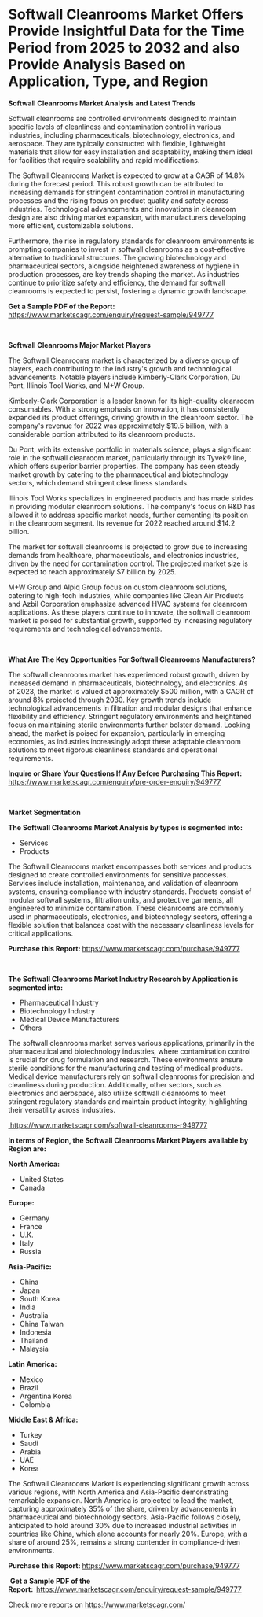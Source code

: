<p><h1>Softwall Cleanrooms Market Offers Provide Insightful Data for the Time Period from 2025 to 2032 and also Provide Analysis Based on Application, Type, and Region</h1></p><p><strong>Softwall Cleanrooms Market Analysis and Latest Trends</strong></p>
<p><p>Softwall cleanrooms are controlled environments designed to maintain specific levels of cleanliness and contamination control in various industries, including pharmaceuticals, biotechnology, electronics, and aerospace. They are typically constructed with flexible, lightweight materials that allow for easy installation and adaptability, making them ideal for facilities that require scalability and rapid modifications.</p><p>The Softwall Cleanrooms Market is expected to grow at a CAGR of 14.8% during the forecast period. This robust growth can be attributed to increasing demands for stringent contamination control in manufacturing processes and the rising focus on product quality and safety across industries. Technological advancements and innovations in cleanroom design are also driving market expansion, with manufacturers developing more efficient, customizable solutions.</p><p>Furthermore, the rise in regulatory standards for cleanroom environments is prompting companies to invest in softwall cleanrooms as a cost-effective alternative to traditional structures. The growing biotechnology and pharmaceutical sectors, alongside heightened awareness of hygiene in production processes, are key trends shaping the market. As industries continue to prioritize safety and efficiency, the demand for softwall cleanrooms is expected to persist, fostering a dynamic growth landscape.</p></p>
<p><strong>Get a Sample PDF of the Report:&nbsp;</strong> <a href="https://www.marketscagr.com/enquiry/request-sample/949777?utm_campaign=2941&utm_medium=2&utm_source=Github&utm_content=ia&utm_term=05032025&utm_id=softwall-cleanrooms">https://www.marketscagr.com/enquiry/request-sample/949777</a></p>
<p>&nbsp;</p>
<p><strong>Softwall Cleanrooms Major Market Players</strong></p>
<p><p>The Softwall Cleanrooms market is characterized by a diverse group of players, each contributing to the industry's growth and technological advancements. Notable players include Kimberly-Clark Corporation, Du Pont, Illinois Tool Works, and M+W Group. </p><p>Kimberly-Clark Corporation is a leader known for its high-quality cleanroom consumables. With a strong emphasis on innovation, it has consistently expanded its product offerings, driving growth in the cleanroom sector. The company's revenue for 2022 was approximately $19.5 billion, with a considerable portion attributed to its cleanroom products.</p><p>Du Pont, with its extensive portfolio in materials science, plays a significant role in the softwall cleanroom market, particularly through its Tyvek® line, which offers superior barrier properties. The company has seen steady market growth by catering to the pharmaceutical and biotechnology sectors, which demand stringent cleanliness standards.</p><p>Illinois Tool Works specializes in engineered products and has made strides in providing modular cleanroom solutions. The company's focus on R&D has allowed it to address specific market needs, further cementing its position in the cleanroom segment. Its revenue for 2022 reached around $14.2 billion.</p><p>The market for softwall cleanrooms is projected to grow due to increasing demands from healthcare, pharmaceuticals, and electronics industries, driven by the need for contamination control. The projected market size is expected to reach approximately $7 billion by 2025. </p><p>M+W Group and Alpiq Group focus on custom cleanroom solutions, catering to high-tech industries, while companies like Clean Air Products and Azbil Corporation emphasize advanced HVAC systems for cleanroom applications. As these players continue to innovate, the softwall cleanroom market is poised for substantial growth, supported by increasing regulatory requirements and technological advancements.</p></p>
<p>&nbsp;</p>
<p><strong>What Are The Key Opportunities For Softwall Cleanrooms Manufacturers?</strong></p>
<p><p>The softwall cleanrooms market has experienced robust growth, driven by increased demand in pharmaceuticals, biotechnology, and electronics. As of 2023, the market is valued at approximately $500 million, with a CAGR of around 8% projected through 2030. Key growth trends include technological advancements in filtration and modular designs that enhance flexibility and efficiency. Stringent regulatory environments and heightened focus on maintaining sterile environments further bolster demand. Looking ahead, the market is poised for expansion, particularly in emerging economies, as industries increasingly adopt these adaptable cleanroom solutions to meet rigorous cleanliness standards and operational requirements.</p></p>
<p><strong>Inquire or Share Your Questions If Any Before Purchasing This Report:</strong> <a href="https://www.marketscagr.com/enquiry/pre-order-enquiry/949777?utm_campaign=2941&utm_medium=2&utm_source=Github&utm_content=ia&utm_term=05032025&utm_id=softwall-cleanrooms">https://www.marketscagr.com/enquiry/pre-order-enquiry/949777</a></p>
<p>&nbsp;</p>
<p><strong>Market Segmentation</strong></p>
<p><strong>The Softwall Cleanrooms Market Analysis by types is segmented into:</strong></p>
<p><ul><li>Services</li><li>Products</li></ul></p>
<p><p>The Softwall Cleanrooms market encompasses both services and products designed to create controlled environments for sensitive processes. Services include installation, maintenance, and validation of cleanroom systems, ensuring compliance with industry standards. Products consist of modular softwall systems, filtration units, and protective garments, all engineered to minimize contamination. These cleanrooms are commonly used in pharmaceuticals, electronics, and biotechnology sectors, offering a flexible solution that balances cost with the necessary cleanliness levels for critical applications.</p></p>
<p><strong>Purchase this Report:&nbsp;</strong><a href="https://www.marketscagr.com/purchase/949777?utm_campaign=2941&utm_medium=2&utm_source=Github&utm_content=ia&utm_term=05032025&utm_id=softwall-cleanrooms">https://www.marketscagr.com/purchase/949777</a></p>
<p>&nbsp;</p>
<p><strong>The Softwall Cleanrooms Market Industry Research by Application is segmented into:</strong></p>
<p><ul><li>Pharmaceutical Industry</li><li>Biotechnology Industry</li><li>Medical Device Manufacturers</li><li>Others</li></ul></p>
<p><p>The softwall cleanrooms market serves various applications, primarily in the pharmaceutical and biotechnology industries, where contamination control is crucial for drug formulation and research. These environments ensure sterile conditions for the manufacturing and testing of medical products. Medical device manufacturers rely on softwall cleanrooms for precision and cleanliness during production. Additionally, other sectors, such as electronics and aerospace, also utilize softwall cleanrooms to meet stringent regulatory standards and maintain product integrity, highlighting their versatility across industries.</p></p>
<p><a href="https://www.marketscagr.com/softwall-cleanrooms-r949777?utm_campaign=2941&utm_medium=2&utm_source=Github&utm_content=ia&utm_term=05032025&utm_id=softwall-cleanrooms">&nbsp;https://www.marketscagr.com/softwall-cleanrooms-r949777</a></p>
<p><strong>In terms of Region, the Softwall Cleanrooms Market Players available by Region are:</strong></p>
<p>
    <p> <strong> North America: </strong>
        <ul>
            <li>United States</li>
            <li>Canada</li>
        </ul>
        </p> 
    <p> <strong> Europe: </strong>
        <ul>
            <li>Germany</li>
            <li>France</li>
            <li>U.K.</li>
            <li>Italy</li>
            <li>Russia</li>
        </ul>
        </p> 
    <p> <strong> Asia-Pacific: </strong>
        <ul>
            <li>China</li>
            <li>Japan</li>
            <li>South Korea</li>
            <li>India</li>
            <li>Australia</li>
            <li>China Taiwan</li>
            <li>Indonesia</li>
            <li>Thailand</li>
            <li>Malaysia</li>
        </ul>
        </p> 
    <p> <strong> Latin America: </strong>
        <ul>
            <li>Mexico</li>
            <li>Brazil</li>
            <li>Argentina Korea</li>
            <li>Colombia</li>
        </ul>
        </p> 
    <p> <strong> Middle East & Africa: </strong>
        <ul>
            <li>Turkey</li>
            <li>Saudi</li>
            <li>Arabia</li>
            <li>UAE</li>
            <li>Korea</li>
        </ul>
    </p>
    </p>
<p><p>The Softwall Cleanrooms Market is experiencing significant growth across various regions, with North America and Asia-Pacific demonstrating remarkable expansion. North America is projected to lead the market, capturing approximately 35% of the share, driven by advancements in pharmaceutical and biotechnology sectors. Asia-Pacific follows closely, anticipated to hold around 30% due to increased industrial activities in countries like China, which alone accounts for nearly 20%. Europe, with a share of around 25%, remains a strong contender in compliance-driven environments.</p></p>
<p><strong>Purchase this Report: </strong><a href="https://www.marketscagr.com/purchase/949777?utm_campaign=2941&utm_medium=2&utm_source=Github&utm_content=ia&utm_term=05032025&utm_id=softwall-cleanrooms">https://www.marketscagr.com/purchase/949777</a></p>
<p>&nbsp;<strong>Get a Sample PDF of the Report:&nbsp;&nbsp;</strong><a href="https://www.marketscagr.com/enquiry/request-sample/949777?utm_campaign=2941&utm_medium=2&utm_source=Github&utm_content=ia&utm_term=05032025&utm_id=softwall-cleanrooms">https://www.marketscagr.com/enquiry/request-sample/949777</a></p>
<p><strong></strong></p>
<p>Check more reports on <a href="https://www.marketscagr.com/?utm_campaign=2941&utm_medium=2&utm_source=Github&utm_content=ia&utm_term=05032025&utm_id=softwall-cleanrooms">https://www.marketscagr.com/</a></p>